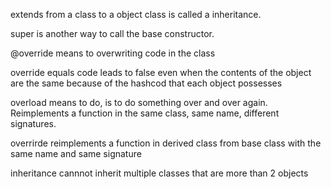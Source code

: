 extends from a class to a object class is called a inheritance.

super is another way to call the base constructor.

@override means to overwriting code in the class

override equals code leads to false even when the contents of the object are the same because of the hashcod that each object possesses

overload means to do, is to do something over and over again. Reimplements a function in the same class, same name, different signatures.

overrirde reimplements a function in derived class from base class with the same name and same signature

inheritance cannnot inherit multiple classes that are more than 2 objects
